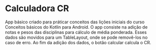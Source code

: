 # Calculadora CR
App básico criado para práticar conceitos das lições iniciais do curso Conceitos básicos do Kotlin para Android.
O app consiste na adição de notas e pesos das disciplinas para cálculo de média ponderada. Esses dados são movidos para um TableLayout, onde se pode
removê-los no caso de erro. Ao fim da adição dos dados, o botão calcular calcula o CR.
